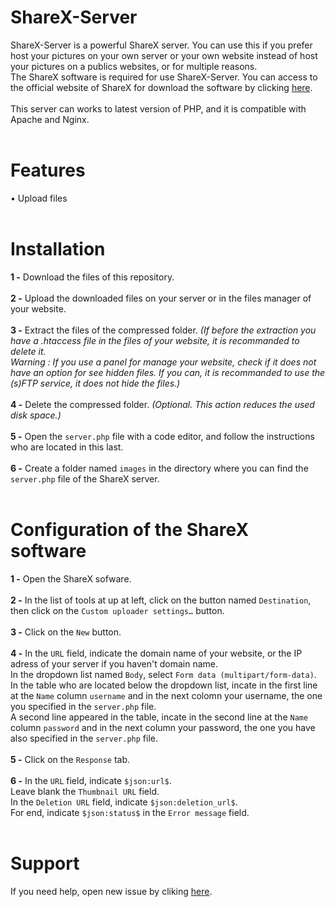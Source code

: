 # ShareX-Server
ShareX-Server is a powerful ShareX server. You can use this if you prefer host your pictures on your own server or your own website instead of host your pictures on a publics websites, or for multiple reasons.
<br />
The ShareX software is required for use ShareX-Server. You can access to the official website of ShareX for download the software by clicking <a href="https://getsharex.com/downloads/">here</a>.
<br /><br />
This server can works to latest version of PHP, and it is compatible with Apache and Nginx.
<br /><br />
# Features
• Upload files
<br /><br />
# Installation
<b>1 -</b> Download the files of this repository.
<br /><br />
<b>2 -</b> Upload the downloaded files on your server or in the files manager of your website.
<br /><br />
<b>3 -</b> Extract the files of the compressed folder. <i>(If before the extraction you have a .htaccess file in the files of your website, it is recommanded to delete it.<br />Warning : If you use a panel for manage your website, check if it does not have an option for see hidden files. If you can, it is recommanded to use the (s)FTP service, it does not hide the files.)</i>
<br /><br />
<b>4 -</b> Delete the compressed folder. <i>(Optional. This action reduces the used disk space.)</i>
<br /><br />
<b>5 -</b> Open the `server.php` file with a code editor, and follow the instructions who are located in this last.
<br /><br />
<b>6 -</b> Create a folder named `images` in the directory where you can find the `server.php` file of the ShareX server.
<br /><br />
# Configuration of the ShareX software
<b>1 -</b> Open the ShareX sofware.
<br /><br />
<b>2 -</b> In the list of tools at up at left, click on the button named `Destination`, then click on the `Custom uploader settings…` button.
<br /><br />
<b>3 -</b> Click on the `New` button.
<br /><br />
<b>4 -</b> In the `URL` field, indicate the domain name of your website, or the IP adress of your server if you haven't domain name.
<br />
In the dropdown list named `Body`, select `Form data (multipart/form-data)`.
<br />
In the table who are located below the dropdown list, incate in the first line at the `Name` column `username` and in the next colomn your username, the one you specified in the `server.php` file.
<br />
A second line appeared in the table, incate in the second line at the `Name` column `password` and in the next column your password, the one you have also specified in the `server.php` file.
<br /><br />
<b>5 -</b> Click on the `Response` tab.
<br /><br />
<b>6 -</b> In the `URL` field, indicate `$json:url$`.
<br />
Leave blank the `Thumbnail URL` field.
<br />
In the `Deletion URL` field, indicate `$json:deletion_url$`.
<br />
For end, indicate `$json:status$` in the `Error message` field.
<br /><br />
# Support
If you need help, open new issue by cliking <a href="https://github.com/NexusDeveloppement/ShareX-Server/issues/new">here</a>.
